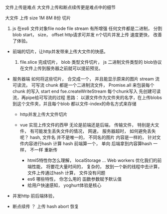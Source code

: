 文件上传是难点 大文件上传和断点续传更是难点中的细节

大文件 上传 size 1M 8M 8份
切片
1. js 在es6 文件对象file node file stream 有所增强
任何文件都是二进制， 分割blob
start， size， offset 
http请求可并发 n个切片并发上传 速度更快， 改善了体验。

- 前端的切片，让http并发带来上传大文件的快感。 
  1. file.slice 完成切片， blob 类型文件切片， js 二进制文件类型的 blob协议 在文件上传到服务器之前就可以提前预览。  

- 服务器端
  如何将这些切片， 合交成一个， 并且能显示原来的图片
  stream 流 
  可读流， 可写流
  chunk 都是一个二进制流文件，
  Promise.all 来包装每个chunk 的写入
  start end fse.createWriteStream 
  每个chunk写入 先创建可读流，再pipe给可写流的过程
  思路： 以源文件作为文件夹的名字，在上传blobs到这个文件夹，并且每个blob 都以文件-index的命名方式来存储

  - http并发上传大文件切片

  - vue 实现上传文件的西甲
    无论是前端还是后端， 传输文件， 特别是大文件， 有可能发生丢失文件的情况， 网速， 服务器超时， 如何避免丢失呢？ 
    hash, 文件名 并不是唯一的， 不同名的图片 内容是一样的， 针对文件内容进行hash 计算
    hash 前端算一个， 单向
    后端拿到内容算hash
    一样， 
    不一样 重新传

    - html5特性你怎么理解， localStorage ...
    Web workers 优化我们的前端性能， 将要花大量时间的， 复杂的， 放到一个新的线程中去计算， 文件上传通过hash 计算， 文件没有问题 
    - es6 哪些特性， 你怎么用的
      函数参数赋予默认值 
    - 给用户快速感知， yoghurt体验是核心

- 并发http 前后端体验，

- 断点续传
  ？ 上传
  hash
  abort
  恢复
  